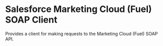# Salesforce Marketing Cloud (Fuel) SOAP Client
Provides a client for making requests to the Marketing Cloud (Fuel) SOAP API.
